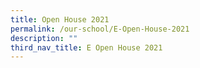 ```yaml
---
title: Open House 2021
permalink: /our-school/E-Open-House-2021
description: ""
third_nav_title: E Open House 2021
---
```

